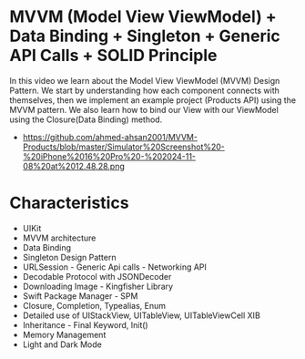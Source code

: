 # MVVM (Model View ViewModel) + Data Binding + Singleton + Generic API Calls + SOLID Principle
In this video we learn about the Model View ViewModel (MVVM) Design Pattern. We start by understanding how each component connects with themselves, then we implement an example project (Products API) using the MVVM pattern. We also learn how to bind our View with our ViewModel using the Closure(Data Binding) method.
- https://github.com/ahmed-ahsan2001/MVVM-Products/blob/master/Simulator%20Screenshot%20-%20iPhone%2016%20Pro%20-%202024-11-08%20at%2012.48.28.png
# Characteristics
- UIKit
- MVVM architecture
- Data Binding
- Singleton Design Pattern
- URLSession - Generic Api calls - Networking API
- Decodable Protocol with JSONDecoder
- Downloading Image - Kingfisher Library
- Swift Package Manager - SPM
- Closure, Completion, Typealias, Enum
- Detailed use of UIStackView, UITableView, UITableViewCell XIB
- Inheritance - Final Keyword, Init()
- Memory Management
- Light and Dark Mode
